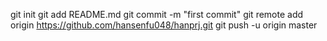 git init
git add README.md
git commit -m "first commit"
git remote add origin https://github.com/hansenfu048/hanprj.git
git push -u origin master

